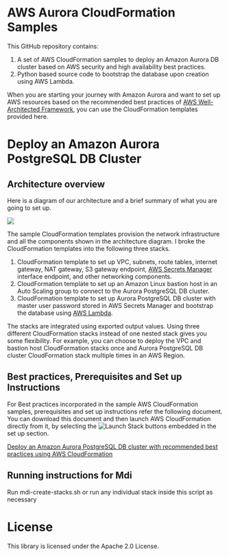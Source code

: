 # AWS Aurora CloudFormation Samples

This GitHub repository contains:

1. A set of AWS CloudFormation samples to deploy an Amazon Aurora DB cluster based on AWS security and high availability best practices.
2. Python based source code to bootstrap the database upon creation using AWS Lambda.

When you are starting your journey with Amazon Aurora and want to set up AWS resources based on the recommended best practices of [AWS Well-Architected Framework](https://docs.aws.amazon.com/wellarchitected/latest/userguide/intro.html#waf), you can use the CloudFormation templates provided here. 

# Deploy an Amazon Aurora PostgreSQL DB Cluster

## Architecture overview

Here is a diagram of our architecture and a brief summary of what you are going to set up.

![](media/AWS-Aurora-Architecture.png)

The sample CloudFormation templates provision the network infrastructure and all the components shown in the architecture diagram. I broke the CloudFormation templates into the following three stacks.

1.	CloudFormation template to set up VPC, subnets, route tables, internet gateway, NAT gateway, S3 gateway endpoint, [AWS Secrets Manager](https://aws.amazon.com/secrets-manager/) interface endpoint, and other networking components.
2.	CloudFormation template to set up an Amazon Linux bastion host in an Auto Scaling group to connect to the Aurora PostgreSQL DB cluster.
3.	CloudFormation template to set up Aurora PostgreSQL DB cluster with master user password stored in AWS Secrets Manager and bootstrap the database using [AWS Lambda](http://aws.amazon.com/lambda).

The stacks are integrated using exported output values. Using three different CloudFormation stacks instead of one nested stack gives you some flexibility. For example, you can choose to deploy the VPC and bastion host CloudFormation stacks once and Aurora PostgreSQL DB cluster CloudFormation stack multiple times in an AWS Region.

## Best practices, Prerequisites and Set up Instructions

For Best practices incorporated in the sample AWS CloudFormation samples, prerequisites and set up instructions refer the following document. You can download this document and then launch AWS CloudFormation directly from it, by selecting the ![Launch Stack](https://s3.amazonaws.com/cloudformation-examples/cloudformation-launch-stack.png) buttons embedded in the set up section.

[Deploy an Amazon Aurora PostgreSQL DB cluster with recommended best practices using AWS CloudFormation](Instructions/Deploy%20an%20Amazon%20Aurora%20PostgreSQL%20DB%20cluster%20with%20recommended%20best%20practices%20using%20AWS%20CloudFormation.pdf)


## Running instructions for Mdi

Run mdi-create-stacks.sh or run any individual stack inside this script as necessary

# License

This library is licensed under the Apache 2.0 License. 
